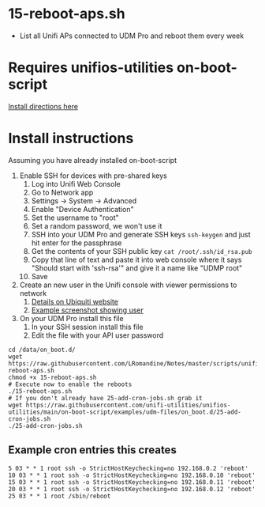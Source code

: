 # 15-reboot-aps.sh
- List all Unifi APs connected to UDM Pro and reboot them every week

# Requires unifios-utilities on-boot-script
[Install directions here](https://github.com/unifi-utilities/unifios-utilities/tree/main/on-boot-script)

# Install instructions
Assuming you have already installed on-boot-script
1. Enable SSH for devices with pre-shared keys
    1. Log into Unifi Web Console
    2. Go to Network app
    3. Settings -> System -> Advanced
    4. Enable "Device Authentication"
    5. Set the username to "root"
    6. Set a random password, we won't use it
    7. SSH into your UDM Pro and generate SSH keys `ssh-keygen` and just hit enter for the passphrase
    8. Get the contents of your SSH public key `cat /root/.ssh/id_rsa.pub`
    9. Copy that line of text and paste it into web console where it says "Should start with 'ssh-rsa'" and give it a name like "UDMP root"
    10. Save
2. Create an new user in the Unifi console with viewer permissions to network
    1. [Details on Ubiquiti website](https://help.ui.com/hc/en-us/articles/1500011491541-Granting-Access-to-UniFi-Roles-and-Permissions)
    2. [Example screenshot showing user](https://github.com/LRomandine/Notes/blob/master/scripts/unifi_reboot_APs/apiuser.png)
2. On your UDM Pro install this file
    1. In your SSH session install this file
    2. Edit the file with your API user password
```
cd /data/on_boot.d/
wget https://raw.githubusercontent.com/LRomandine/Notes/master/scripts/unifi_reboot_APs/15-reboot-aps.sh
chmod +x 15-reboot-aps.sh
# Execute now to enable the reboots
./15-reboot-aps.sh
# If you don't already have 25-add-cron-jobs.sh grab it
wget https://raw.githubusercontent.com/unifi-utilities/unifios-utilities/main/on-boot-script/examples/udm-files/on_boot.d/25-add-cron-jobs.sh
./25-add-cron-jobs.sh
```


## Example cron entries this creates
```
5 03 * * 1 root ssh -o StrictHostKeychecking=no 192.168.0.2 'reboot'
10 03 * * 1 root ssh -o StrictHostKeychecking=no 192.168.0.10 'reboot'
15 03 * * 1 root ssh -o StrictHostKeychecking=no 192.168.0.11 'reboot'
20 03 * * 1 root ssh -o StrictHostKeychecking=no 192.168.0.12 'reboot'
25 03 * * 1 root /sbin/reboot
```
